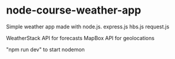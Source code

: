 # node-course-weather-app

Simple weather app made with node.js. 
express.js
hbs.js
request.js

WeatherStack API for forecasts
MapBox API for geolocations

"npm run dev" to start nodemon